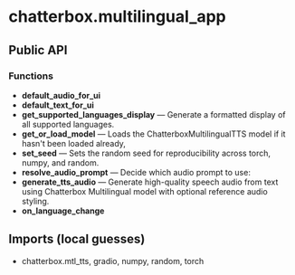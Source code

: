 # chatterbox.multilingual_app

## Public API


### Functions
- **default_audio_for_ui**
- **default_text_for_ui**
- **get_supported_languages_display** — Generate a formatted display of all supported languages.
- **get_or_load_model** — Loads the ChatterboxMultilingualTTS model if it hasn't been loaded already,
- **set_seed** — Sets the random seed for reproducibility across torch, numpy, and random.
- **resolve_audio_prompt** — Decide which audio prompt to use:
- **generate_tts_audio** — Generate high-quality speech audio from text using Chatterbox Multilingual model with optional reference audio styling.
- **on_language_change**

## Imports (local guesses)
- chatterbox.mtl_tts, gradio, numpy, random, torch